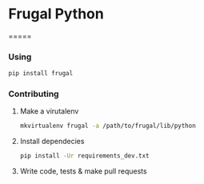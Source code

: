 # Frugal Python
=====

### Using

```bash
pip install frugal
```

### Contributing
1. Make a virutalenv
    ```bash
    mkvirtualenv frugal -a /path/to/frugal/lib/python
    ```
2. Install dependecies
    ```bash
    pip install -Ur requirements_dev.txt
    ```
3. Write code, tests & make pull requests
